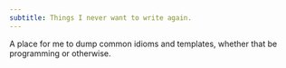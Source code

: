 ```yaml
---
subtitle: Things I never want to write again.
---
```

A place for me to dump common idioms and templates, whether that be programming or otherwise.